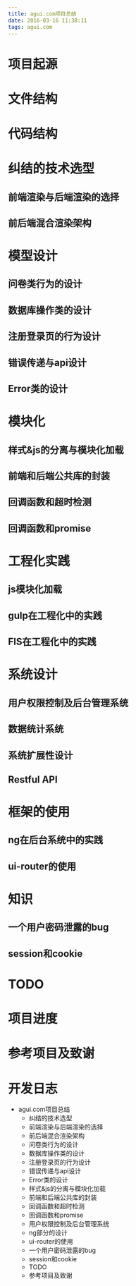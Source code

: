 ```yaml
---
title: agui.com项目总结
date: 2016-03-16 11:38:11
tags: agui.com
---
```

# 项目起源

# 文件结构

# 代码结构

# 纠结的技术选型

## 前端渲染与后端渲染的选择

## 前后端混合渲染架构

# 模型设计

## 问卷类行为的设计

## 数据库操作类的设计 

## 注册登录页的行为设计

## 错误传递与api设计 

## Error类的设计

# 模块化

## 样式&js的分离与模块化加载

## 前端和后端公共库的封装

## 回调函数和超时检测

## 回调函数和promise

# 工程化实践

## js模块化加载

## gulp在工程化中的实践

## FIS在工程化中的实践

# 系统设计

## 用户权限控制及后台管理系统

## 数据统计系统

## 系统扩展性设计

## Restful API

# 框架的使用

## ng在后台系统中的实践

## ui-router的使用

# 知识

## 一个用户密码泄露的bug

## session和cookie

# TODO

# 项目进度

# 参考项目及致谢

# 开发日志

- agui.com项目总结
    - 纠结的技术选型
    - 前端渲染与后端渲染的选择
    - 前后端混合渲染架构 
    - 问卷类行为的设计  
    - 数据库操作类的设计  
    - 注册登录页的行为设计  
    - 错误传递与api设计   
    - Error类的设计     
    - 样式&js的分离与模块化加载
    - 前端和后端公共库的封装
    - 回调函数和超时检测
    - 回调函数和promise
    - 用户权限控制及后台管理系统   
    - ng部分的设计   
    - ui-router的使用
    - 一个用户密码泄露的bug
    - session和cookie
    - TODO
    - 参考项目及致谢